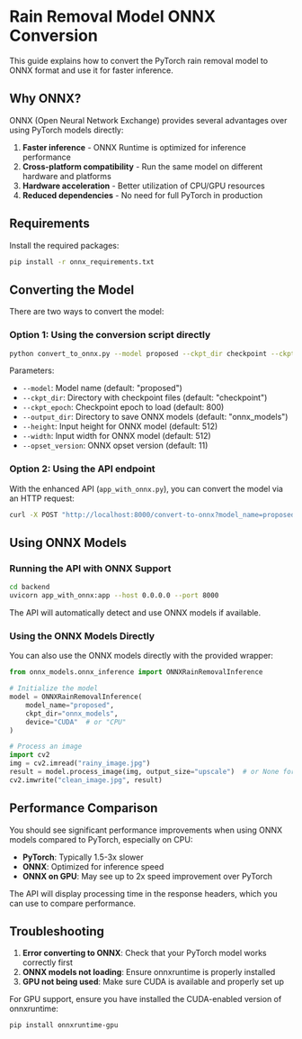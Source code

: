 # Rain Removal Model ONNX Conversion

This guide explains how to convert the PyTorch rain removal model to ONNX format and use it for faster inference.

## Why ONNX?

ONNX (Open Neural Network Exchange) provides several advantages over using PyTorch models directly:

1. **Faster inference** - ONNX Runtime is optimized for inference performance
2. **Cross-platform compatibility** - Run the same model on different hardware and platforms
3. **Hardware acceleration** - Better utilization of CPU/GPU resources
4. **Reduced dependencies** - No need for full PyTorch in production

## Requirements

Install the required packages:

```bash
pip install -r onnx_requirements.txt
```

## Converting the Model

There are two ways to convert the model:

### Option 1: Using the conversion script directly

```bash
python convert_to_onnx.py --model proposed --ckpt_dir checkpoint --ckpt_epoch 800 --output_dir onnx_models
```

Parameters:
- `--model`: Model name (default: "proposed")
- `--ckpt_dir`: Directory with checkpoint files (default: "checkpoint")
- `--ckpt_epoch`: Checkpoint epoch to load (default: 800)
- `--output_dir`: Directory to save ONNX models (default: "onnx_models")
- `--height`: Input height for ONNX model (default: 512)
- `--width`: Input width for ONNX model (default: 512)
- `--opset_version`: ONNX opset version (default: 11)

### Option 2: Using the API endpoint

With the enhanced API (`app_with_onnx.py`), you can convert the model via an HTTP request:

```bash
curl -X POST "http://localhost:8000/convert-to-onnx?model_name=proposed&ckpt_epoch=800"
```

## Using ONNX Models

### Running the API with ONNX Support

```bash
cd backend
uvicorn app_with_onnx:app --host 0.0.0.0 --port 8000
```

The API will automatically detect and use ONNX models if available.

### Using the ONNX Models Directly

You can also use the ONNX models directly with the provided wrapper:

```python
from onnx_models.onnx_inference import ONNXRainRemovalInference

# Initialize the model
model = ONNXRainRemovalInference(
    model_name="proposed",
    ckpt_dir="onnx_models",
    device="CUDA"  # or "CPU"
)

# Process an image
import cv2
img = cv2.imread("rainy_image.jpg")
result = model.process_image(img, output_size="upscale")  # or None for original size
cv2.imwrite("clean_image.jpg", result)
```

## Performance Comparison

You should see significant performance improvements when using ONNX models compared to PyTorch, especially on CPU:

- **PyTorch**: Typically 1.5-3x slower
- **ONNX**: Optimized for inference speed
- **ONNX on GPU**: May see up to 2x speed improvement over PyTorch

The API will display processing time in the response headers, which you can use to compare performance.

## Troubleshooting

1. **Error converting to ONNX**: Check that your PyTorch model works correctly first
2. **ONNX models not loading**: Ensure onnxruntime is properly installed
3. **GPU not being used**: Make sure CUDA is available and properly set up

For GPU support, ensure you have installed the CUDA-enabled version of onnxruntime:

```bash
pip install onnxruntime-gpu
``` 